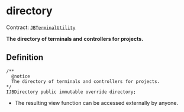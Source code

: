 # directory

Contract: [`JBTerminalUtility`](../)​‌

**The directory of terminals and controllers for projects.**

## Definition

```solidity
/** 
  @notice 
  The directory of terminals and controllers for projects.
*/ 
IJBDirectory public immutable override directory;
```

* The resulting view function can be accessed externally by anyone.